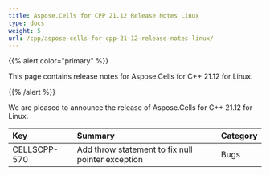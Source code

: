 ```yaml
---
title: Aspose.Cells for CPP 21.12 Release Notes Linux
type: docs
weight: 5
url: /cpp/aspose-cells-for-cpp-21-12-release-notes-linux/
---
```


{{% alert color="primary" %}} 

This page contains release notes for Aspose.Cells for C++ 21.12 for Linux.

{{% /alert %}} 

We are pleased to announce the release of Aspose.Cells for C++ 21.12 for Linux.

|**Key**|**Summary**|**Category**|
| :- | :- | :- |
|CELLSCPP-570|Add throw statement to fix null pointer exception |Bugs|

